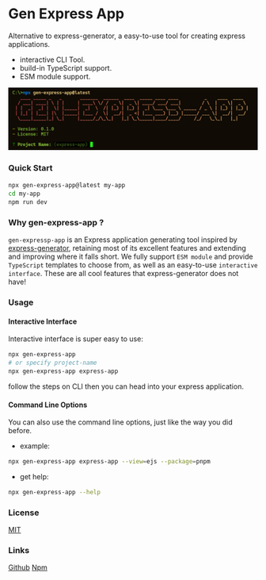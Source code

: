 # Gen Express App

Alternative to express-generator, a easy-to-use tool for creating express applications.

- interactive CLI Tool.
- build-in TypeScript support.
- ESM module support.

![]("./../docs/gen-express-app.png)

### Quick Start

```bash
npx gen-express-app@latest my-app
cd my-app
npm run dev
```

### Why gen-express-app ?

`gen-expressp-app` is an Express application generating tool inspired by [express-generator](https://github.com/expressjs/generator), retaining most of its excellent features and extending and improving where it falls short. We fully support `ESM module` and provide `TypeScript` templates to choose from, as well as an easy-to-use `interactive interface`. These are all cool features that express-generator does not have!

### Usage

#### Interactive Interface

Interactive interface is super easy to use:

```bash
npx gen-express-app
# or specify project-name
npx gen-express-app express-app 
```

follow the steps on CLI then you can head into your express application.

#### Command Line Options

You can also use the command line options, just like the way you did before.

- example:

```bash
npx gen-express-app express-app --view=ejs --package=pnpm
```

- get help:


```bash
npx gen-express-app --help
```

### License

[MIT](./LICENSE)

### Links

[Github](https://github.com/Dalufishe/gen-express-app)
[Npm](https://www.npmjs.com/package/gen-express-app)
